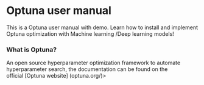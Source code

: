 # Optuna user manual
This is a Optuna user manual with demo.
Learn how to install and implement Optuna optimization with Machine learning /Deep learning models!

### What is Optuna?
  An open source hyperparameter optimization framework to automate hyperparameter search, the documentation can be found on the <br> 
  official [Optuna website] (optuna.org/)>
    
